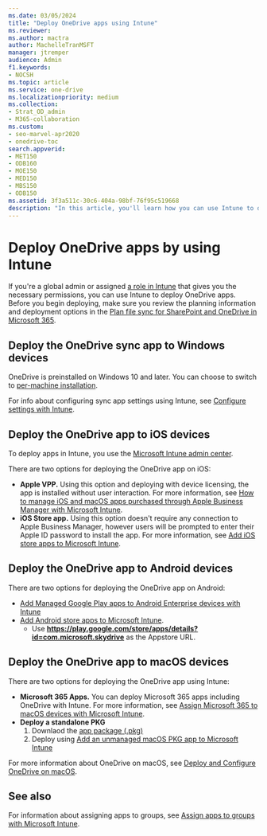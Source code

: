 ```yaml
---
ms.date: 03/05/2024
title: "Deploy OneDrive apps using Intune"
ms.reviewer: 
ms.author: mactra
author: MachelleTranMSFT
manager: jtremper
audience: Admin
f1.keywords:
- NOCSH
ms.topic: article
ms.service: one-drive
ms.localizationpriority: medium
ms.collection: 
- Strat_OD_admin
- M365-collaboration
ms.custom:
- seo-marvel-apr2020
- onedrive-toc
search.appverid:
- MET150
- ODB160
- MOE150
- MED150
- MBS150
- ODB150
ms.assetid: 3f3a511c-30c6-404a-98bf-76f95c519668
description: "In this article, you'll learn how you can use Intune to deploy the OneDrive mobile app to iOS and Android devices and the OneDrive sync app to Windows."
---
```


# Deploy OneDrive apps by using Intune

If you're a global admin or assigned [a role in Intune](/mem/intune/fundamentals/role-based-access-control) that gives you the necessary permissions, you can use Intune to deploy OneDrive apps. Before you begin deploying, make sure you review the planning information and deployment options in the [Plan file sync for SharePoint and OneDrive in Microsoft 365](plan-file-sync.md).

## Deploy the OneDrive sync app to Windows devices

OneDrive is preinstalled on Windows 10 and later. You can choose to switch to [per-machine installation](per-machine-installation.md).

For info about configuring sync app settings using Intune, see [Configure settings with Intune](configure-sync-intune.md).

## Deploy the OneDrive app to iOS devices

To deploy apps in Intune, you use the [Microsoft Intune admin center](https://intune.microsoft.com/?ref=AdminCenter#blade/Microsoft_Intune_DeviceSettings/AppsMenu/allApps). 

There are two options for deploying the OneDrive app on iOS:
- **Apple VPP.** Using this option and deploying with device licensing, the app is installed without user interaction. For more information, see [How to manage iOS and macOS apps purchased through Apple Business Manager with Microsoft Intune](/mem/intune/apps/vpp-apps-ios).
- **iOS Store app.** Using this option doesn't require any connection to Apple Business Manager, however users will be prompted to enter their Apple ID password to install the app. For more information, see [Add iOS store apps to Microsoft Intune](/mem/intune/apps/store-apps-ios).

## Deploy the OneDrive app to Android devices

There are two options for deploying the OneDrive app on Android:
- [Add Managed Google Play apps to Android Enterprise devices with Intune](/mem/intune/apps/apps-add-android-for-work)
- [Add Android store apps to Microsoft Intune](/mem/intune/apps/store-apps-android).
  - Use **<https://play.google.com/store/apps/details?id=com.microsoft.skydrive>** as the Appstore URL.

## Deploy the OneDrive app to macOS devices

There are two options for deploying the OneDrive app using Intune:
- **Microsoft 365 Apps.** You can deploy Microsoft 365 apps including OneDrive with Intune. For more information, see [Assign Microsoft 365 to macOS devices with Microsoft Intune](/mem/intune/apps/apps-add-office365-macos).
- **Deploy a standalone PKG**
    1. Downlaod the [app package (.pkg)](deploy-and-configure-on-macos.md)
    1. Deploy using [Add an unmanaged macOS PKG app to Microsoft Intune](/mem/intune/apps/macos-unmanaged-pkg)
  
For more information about OneDrive on macOS, see [Deploy and Configure OneDrive on macOS](deploy-and-configure-on-macos.md).

## See also
For information about assigning apps to groups, see [Assign apps to groups with Microsoft Intune](/mem/intune/apps/apps-deploy).
